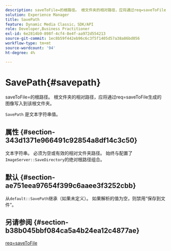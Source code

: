 ```yaml
---
description: saveToFile=的根路径。 根文件夹的相对路径，应将通过req=saveToFile生成的图像写入到该根文件夹。
solution: Experience Manager
title: SavePath
feature: Dynamic Media Classic，SDK/API
role: Developer,Business Practitioner
exl-id: 6e2814b9-898f-4cf4-8e4f-aa972d554213
source-git-commit: 1ec8b59f442eb96c6c3f5f1405d57a38a86bd056
workflow-type: tm+mt
source-wordcount: '94'
ht-degree: 4%

---
```


# SavePath{#savepath}

saveToFile=的根路径。 根文件夹的相对路径，应将通过req=saveToFile生成的图像写入到该根文件夹。

`SavePath` 是文本字符串值。

## 属性 {#section-343d1371e966491c92854a8df14c3c50}

文本字符串。 必须为空或有效的相对文件夹路径。 始终与配置了`ImageServer::SaveDirectory`的绝对根路径组合。

## 默认 {#section-ae751eea97654f399c6aaee3f3252cbb}

从`default::SavePath`继承（如果未定义）。 如果解析的值为空，则禁用“保存到文件”。

## 另请参阅 {#section-b38b045bbf084ca5a4b24ea12c4877ae}

[req=saveToFile](../../../../../is-api/http-ref/image-serving-api-ref/c-http-protocol-reference/c-command-reference/r-req/r-req.md#reference-907cdb4a97034db7ad94695f25552e76)
